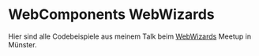 # WebComponents WebWizards

Hier sind alle Codebeispiele aus meinem Talk beim [WebWizards](https://www.meetup.com/de-DE/webwizards/) Meetup in Münster.
